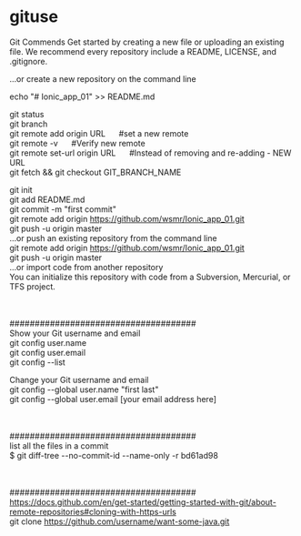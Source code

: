 # gituse
Git Commends 
Get started by creating a new file or uploading an existing file. We recommend every repository include a README, LICENSE, and .gitignore.


…or create a new repository on the command line


echo "# Ionic_app_01" >> README.md

git status<br>
git branch<br>
git remote add origin URL
&nbsp;&nbsp;&nbsp;&nbsp;
#set a new remote<br>
git remote -v
&nbsp;&nbsp;&nbsp;&nbsp;
#Verify new remote<br>
git remote set-url origin URL
&nbsp;&nbsp;&nbsp;&nbsp;
#Instead of removing and re-adding - NEW URL
<br>
git fetch && git checkout GIT_BRANCH_NAME<br>

git init<br>
git add README.md<br>
git commit -m "first commit"<br>
git remote add origin https://github.com/wsmr/Ionic_app_01.git<br>
git push -u origin master<br>
…or push an existing repository from the command line<br>
git remote add origin https://github.com/wsmr/Ionic_app_01.git<br>
git push -u origin master<br>
…or import code from another repository<br>
You can initialize this repository with code from a Subversion, Mercurial, or TFS project.

<br><br>
#####################################<br>
Show your Git username and email<br>
git config user.name<br>
git config user.email<br>
git config --list<br>

Change your Git username and email<br>
git config --global user.name "first last"<br>
git config --global user.email [your email address here]<br>

<br><br>
#####################################<br>
list all the files in a commit<br>
$ git diff-tree --no-commit-id --name-only -r bd61ad98<br>

<br><br>
#####################################<br>
https://docs.github.com/en/get-started/getting-started-with-git/about-remote-repositories#cloning-with-https-urls<br>
git clone https://github.com/username/want-some-java.git<br>

